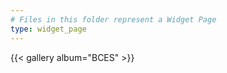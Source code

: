 ```yaml
---
# Files in this folder represent a Widget Page
type: widget_page
---
```

{{< gallery album="BCES" >}}
